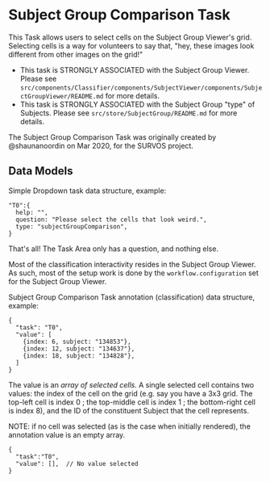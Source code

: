 # Subject Group Comparison Task

This Task allows users to select cells on the Subject Group Viewer's grid.
Selecting cells is a way for volunteers to say that, "hey, these images look
different from other images on the grid!"

- This task is STRONGLY ASSOCIATED with the Subject Group Viewer. Please see `src/components/Classifier/components/SubjectViewer/components/SubjectGroupViewer/README.md` for more details.
- This task is STRONGLY ASSOCIATED with the Subject Group "type" of Subjects. Please see `src/store/SubjectGroup/README.md` for more details.

The Subject Group Comparison Task was originally created by @shaunanoordin on Mar 2020, for the SURVOS project.

## Data Models

Simple Dropdown task data structure, example:

```
"T0":{
  help: "",
  question: "Please select the cells that look weird.",
  type: "subjectGroupComparison",
}
```

That's all! The Task Area only has a question, and nothing else.

Most of the classification interactivity resides in the Subject Group Viewer. As such, most of the setup work is done by the `workflow.configuration` set for the Subject Group Viewer.

Subject Group Comparison Task annotation (classification) data structure, example:

```
{
  "task": "T0",
  "value": [
    {index: 6, subject: "134853"},
    {index: 12, subject: "134637"},
    {index: 18, subject: "134828"},
  ]
}
```

The value is an _array of selected cells._ A single selected cell contains two values: the index of the cell on the grid (e.g. say you have a 3x3 grid. The top-left cell is index 0 ; the top-middle cell is index 1 ; the bottom-right cell is index 8), and the ID of the constituent Subject that the cell represents.

NOTE: if no cell was selected (as is the case when initially rendered), the annotation value is an empty array.

```
{
  "task":"T0",
  "value": [],  // No value selected
}
```
